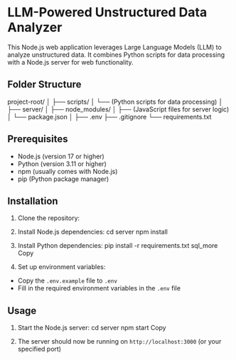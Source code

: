 # LLM-Powered Unstructured Data Analyzer

This Node.js web application leverages Large Language Models (LLM) to analyze unstructured data. It combines Python scripts for data processing with a Node.js server for web functionality.

## Folder Structure
project-root/
│
├── scripts/
│ └── (Python scripts for data processing)
│
├── server/
│ ├── node_modules/
│ ├── (JavaScript files for server logic)
│ └── package.json
│
├── .env
├── .gitignore
└── requirements.txt


## Prerequisites

- Node.js (version 17 or higher)
- Python (version 3.11 or higher)
- npm (usually comes with Node.js)
- pip (Python package manager)

## Installation

1. Clone the repository:

2. Install Node.js dependencies:
cd server
npm install

3. Install Python dependencies:
pip install -r requirements.txt
sql_more
Copy

4. Set up environment variables:
- Copy the `.env.example` file to `.env`
- Fill in the required environment variables in the `.env` file

## Usage

1. Start the Node.js server:
cd server
npm start
Copy

2. The server should now be running on `http://localhost:3000` (or your specified port)
